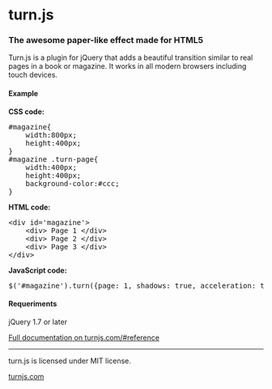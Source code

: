 turn.js
=========

### The awesome paper-like effect made for HTML5

Turn.js is a plugin for jQuery that adds a beautiful transition similar 
to real pages in a book or magazine. It works in all modern browsers including
touch devices. 


#### Example

**CSS code:**
<pre>
#magazine{
	width:800px;
	height:400px;
}
#magazine .turn-page{
	width:400px;
	height:400px;
	background-color:#ccc;
}
</pre>

**HTML code:**
<pre>
&lt;div id=<span class="string">'magazine'</span>&gt;
	&lt;div&gt; <span class="text">Page 1</span> &lt;/div&gt;
	&lt;div&gt; <span class="text">Page 2</span> &lt;/div&gt;
	&lt;div&gt; <span class="text">Page 3</span> &lt;/div&gt;
&lt;/div&gt;
</pre>

**JavaScript code:**
<pre>
$('#magazine').turn({page: 1, shadows: true, acceleration: true});
</pre>

#### Requeriments

jQuery 1.7 or later


[Full documentation on turnjs.com/#reference](http://www.turnjs.com/#reference)

* * *

turn.js is licensed under MIT license.

[turnjs.com](http://www.turnjs.com/)
